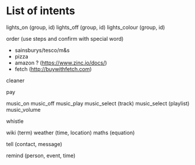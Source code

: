 # List of intents

lights_on (group, id)
lights_off (group, id)
lights_colour (group, id)

order (use steps and confirm with special word)
- sainsburys/tesco/m&s
- pizza
- amazon ? (https://www.zinc.io/docs/)
- fetch (http://buywithfetch.com)

cleaner

pay

music_on
music_off
music_play
music_select (track)
music_select (playlist)
music_volume

whistle

wiki (term)
weather (time, location)
maths (equation)

tell (contact, message)

remind (person, event, time)